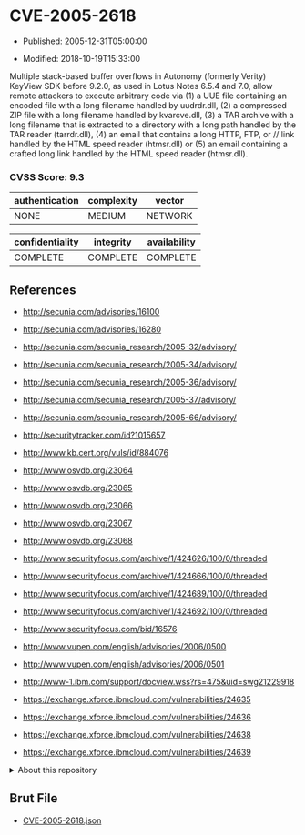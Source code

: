 # CVE-2005-2618

- Published: 2005-12-31T05:00:00

- Modified: 2018-10-19T15:33:00

Multiple stack-based buffer overflows in Autonomy (formerly Verity) KeyView SDK before 9.2.0, as used in Lotus Notes 6.5.4 and 7.0, allow remote attackers to execute arbitrary code via (1) a UUE file containing an encoded file with a long filename handled by uudrdr.dll, (2) a compressed ZIP file with a long filename handled by kvarcve.dll, (3) a TAR archive with a long filename that is extracted to a directory with a long path handled by the TAR reader (tarrdr.dll), (4) an email that contains a long HTTP, FTP, or // link handled by the HTML speed reader (htmsr.dll) or (5) an email containing a crafted long link handled by the HTML speed reader (htmsr.dll).

### CVSS Score: **9.3**

| authentication | complexity | vector |
| --- | --- | --- |
| NONE | MEDIUM | NETWORK |

| confidentiality | integrity | availability |
| --- | --- | --- |
| COMPLETE | COMPLETE | COMPLETE |

## References

* http://secunia.com/advisories/16100

* http://secunia.com/advisories/16280

* http://secunia.com/secunia_research/2005-32/advisory/

* http://secunia.com/secunia_research/2005-34/advisory/

* http://secunia.com/secunia_research/2005-36/advisory/

* http://secunia.com/secunia_research/2005-37/advisory/

* http://secunia.com/secunia_research/2005-66/advisory/

* http://securitytracker.com/id?1015657

* http://www.kb.cert.org/vuls/id/884076

* http://www.osvdb.org/23064

* http://www.osvdb.org/23065

* http://www.osvdb.org/23066

* http://www.osvdb.org/23067

* http://www.osvdb.org/23068

* http://www.securityfocus.com/archive/1/424626/100/0/threaded

* http://www.securityfocus.com/archive/1/424666/100/0/threaded

* http://www.securityfocus.com/archive/1/424689/100/0/threaded

* http://www.securityfocus.com/archive/1/424692/100/0/threaded

* http://www.securityfocus.com/bid/16576

* http://www.vupen.com/english/advisories/2006/0500

* http://www.vupen.com/english/advisories/2006/0501

* http://www-1.ibm.com/support/docview.wss?rs=475&uid=swg21229918

* https://exchange.xforce.ibmcloud.com/vulnerabilities/24635

* https://exchange.xforce.ibmcloud.com/vulnerabilities/24636

* https://exchange.xforce.ibmcloud.com/vulnerabilities/24638

* https://exchange.xforce.ibmcloud.com/vulnerabilities/24639

<details>
<summary>About this repository</summary> 

  This repository is part of the project [Live Hack CVE](https://github.com/Live-Hack-CVE). Main website can be found [www.live-hack.org](https://www.live-hack.org) 
  
  Made by [Sn0wAlice](https://github.com/Sn0wAlice) for the people that care about security and need to have a feed of the latest CVEs. Hope you enjoy it, don't forget to star the repo and follow me on [Twitter](https://twitter.com/Sn0wAlice) and [Github](https://github.com/Sn0wAlice). And that is my [personnal website](https://www.alice-snow.me/)

  - [Home Page](https://github.com/Live-Hack-CVE)
  - [Framework](https://github.com/Live-Hack-CVE/cve-framework)
  - [CVE database](https://github.com/Live-Hack-CVE/full_database)
  - [Changelog](https://github.com/Live-Hack-CVE/Changelog)
</details>

## Brut File

* [CVE-2005-2618.json](https://raw.githubusercontent.com/Live-Hack-CVE/full_database/main/cves/2005/CVE-2005-2618.json)

